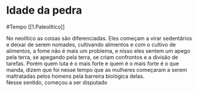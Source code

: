 # Idade da pedra
#Tempo [[1.Paleolítico]]

No neolítico as coisas são diferenciadas. Eles começam a virar sedentários e deixar de serem nomades, cultivando alimentos e com o cultivo de alimentos, a fome não é mais um problema, e nisso eles sentem um apego pela terra, se apegando pela terra, se criam confrontos e a divisão de tarefas. Porém quem luta é o mais forte e quem é o mais forte é o que manda, dizem que foi nesse tempo que as mulheres começaram a serem maltratadas pelos homens pela barreira biológica delas.  
Nesse sentido, começou a ser disputado
